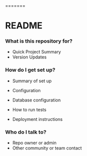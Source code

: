=======
# README #

### What is this repository for? ###

* Quick Project Summary
* Version Updates

### How do I get set up? ###

* Summary of set up

* Configuration

* Database configuration

* How to run tests

* Deployment instructions

### Who do I talk to? ###

* Repo owner or admin
* Other community or team contact

